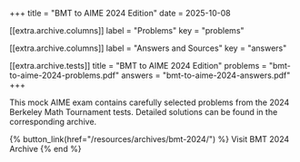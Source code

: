 +++ title = "BMT to AIME 2024 Edition" date = 2025-10-08

[[extra.archive.columns]] label = "Problems" key = "problems"

[[extra.archive.columns]] label = "Answers and Sources" key = "answers"

[[extra.archive.tests]] title = "BMT to AIME 2024 Edition" problems = "bmt-to-aime-2024-problems.pdf" answers = "bmt-to-aime-2024-answers.pdf" +++

This mock AIME exam contains carefully selected problems from the 2024 Berkeley Math Tournament tests. Detailed solutions can be found in the corresponding archive.

{% button_link(href="/resources/archives/bmt-2024/") %} Visit BMT 2024 Archive {% end %}
